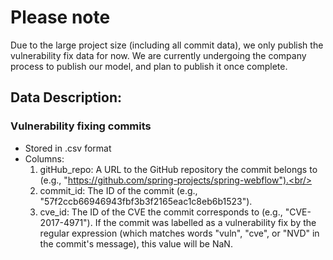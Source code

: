 # Please note
Due to the large project size (including all commit data), we only publish the vulnerability fix data for now. We are currently undergoing the company process to publish our model, and plan to publish it once complete. 


## Data Description:
### Vulnerability fixing commits 
- Stored in .csv format
- Columns:
  1. gitHub_repo: A URL to the GitHub repository the commit belongs to (e.g., "https://github.com/spring-projects/spring-webflow").<br/>
  2. commit_id: The ID of the commit (e.g., "57f2ccb66946943fbf3b3f2165eac1c8eb6b1523").<br/>
  3. cve_id: The ID of the CVE the commit corresponds to (e.g., "CVE-2017-4971"). If the commit was labelled as a vulnerability fix by the regular expression (which matches words "vuln", "cve", or "NVD" in the commit's message), this value will be NaN.
